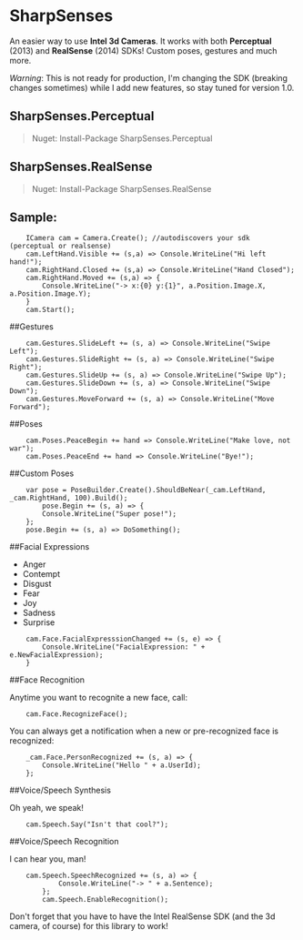 SharpSenses
==============

An easier way to use **Intel 3d Cameras**. It works with both **Perceptual** (2013) and **RealSense** (2014) SDKs! Custom poses, gestures and much more.

*Warning*: This is not ready for production, I'm changing the SDK (breaking changes sometimes) while I add new features, so stay tuned for version 1.0.

## SharpSenses.Perceptual
>  Nuget: Install-Package SharpSenses.Perceptual


## SharpSenses.RealSense
> Nuget: Install-Package SharpSenses.RealSense

## Sample:
```
    ICamera cam = Camera.Create(); //autodiscovers your sdk (perceptual or realsense)
    cam.LeftHand.Visible += (s,a) => Console.WriteLine("Hi left hand!");
    cam.RightHand.Closed += (s,a) => Console.WriteLine("Hand Closed");
    cam.RightHand.Moved += (s,a) => {
        Console.WriteLine("-> x:{0} y:{1}", a.Position.Image.X, a.Position.Image.Y);
    }
    cam.Start();
````
##Gestures

```
    cam.Gestures.SlideLeft += (s, a) => Console.WriteLine("Swipe Left");
    cam.Gestures.SlideRight += (s, a) => Console.WriteLine("Swipe Right");
    cam.Gestures.SlideUp += (s, a) => Console.WriteLine("Swipe Up");
    cam.Gestures.SlideDown += (s, a) => Console.WriteLine("Swipe Down");
    cam.Gestures.MoveForward += (s, a) => Console.WriteLine("Move Forward");
```

##Poses
```
    cam.Poses.PeaceBegin += hand => Console.WriteLine("Make love, not war");
    cam.Poses.PeaceEnd += hand => Console.WriteLine("Bye!");
```

##Custom Poses
```
    var pose = PoseBuilder.Create().ShouldBeNear(_cam.LeftHand, _cam.RightHand, 100).Build();
        pose.Begin += (s, a) => {
        Console.WriteLine("Super pose!");
    };
    pose.Begin += (s, a) => DoSomething();
```

##Facial Expressions

- Anger
- Contempt
- Disgust
- Fear
- Joy 
- Sadness
- Surprise

```
    cam.Face.FacialExpresssionChanged += (s, e) => {
        Console.WriteLine("FacialExpression: " + e.NewFacialExpression);
    }
```

##Face Recognition

Anytime you want to recognite a new face, call:
```
	cam.Face.RecognizeFace();
```

You can always get a notification when a new or pre-recognized face is recognized: 
```
    _cam.Face.PersonRecognized += (s, a) => {
        Console.WriteLine("Hello " + a.UserId); 
    };
```

##Voice/Speech Synthesis 

Oh yeah, we speak!
```
	cam.Speech.Say("Isn't that cool?");
```

##Voice/Speech Recognition 

I can hear you, man!
```
	cam.Speech.SpeechRecognized += (s, a) => {
        	Console.WriteLine("-> " + a.Sentence);
        };
        cam.Speech.EnableRecognition();
```

Don't forget that you have to have the Intel RealSense SDK (and the 3d camera, of course) for this library to work!
